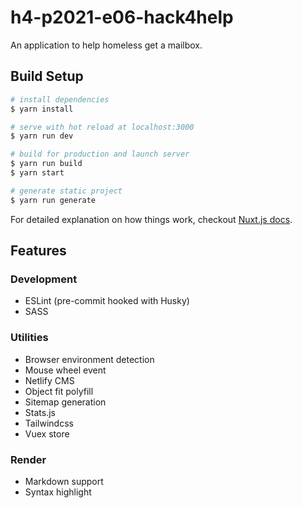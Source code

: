 # h4-p2021-e06-hack4help

An application to help homeless get a mailbox.

## Build Setup

```bash
# install dependencies
$ yarn install

# serve with hot reload at localhost:3000
$ yarn run dev

# build for production and launch server
$ yarn run build
$ yarn start

# generate static project
$ yarn run generate
```

For detailed explanation on how things work, checkout [Nuxt.js docs](https://nuxtjs.org).

## Features

### Development

- ESLint (pre-commit hooked with Husky)
- SASS

### Utilities

- Browser environment detection
- Mouse wheel event
- Netlify CMS
- Object fit polyfill
- Sitemap generation
- Stats.js
- Tailwindcss
- Vuex store

### Render

- Markdown support
- Syntax highlight
